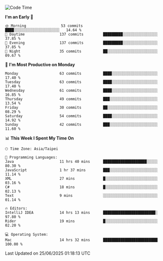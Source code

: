 <!--START_SECTION:waka-->
![Code Time](http://img.shields.io/badge/Code%20Time-2%2C178%20hrs%2057%20mins-blue)

**I'm an Early 🐤** 

```text
🌞 Morning                53 commits          ████░░░░░░░░░░░░░░░░░░░░░   14.64 % 
🌆 Daytime                137 commits         █████████░░░░░░░░░░░░░░░░   37.85 % 
🌃 Evening                137 commits         █████████░░░░░░░░░░░░░░░░   37.85 % 
🌙 Night                  35 commits          ██░░░░░░░░░░░░░░░░░░░░░░░   09.67 % 
```
📅 **I'm Most Productive on Monday** 

```text
Monday                   63 commits          ████░░░░░░░░░░░░░░░░░░░░░   17.40 % 
Tuesday                  63 commits          ████░░░░░░░░░░░░░░░░░░░░░   17.40 % 
Wednesday                61 commits          ████░░░░░░░░░░░░░░░░░░░░░   16.85 % 
Thursday                 49 commits          ███░░░░░░░░░░░░░░░░░░░░░░   13.54 % 
Friday                   30 commits          ██░░░░░░░░░░░░░░░░░░░░░░░   08.29 % 
Saturday                 54 commits          ████░░░░░░░░░░░░░░░░░░░░░   14.92 % 
Sunday                   42 commits          ███░░░░░░░░░░░░░░░░░░░░░░   11.60 % 
```


📊 **This Week I Spent My Time On** 

```text
🕑︎ Time Zone: Asia/Taipei

💬 Programming Languages: 
Java                     11 hrs 40 mins      ████████████████████░░░░░   80.30 % 
JavaScript               1 hr 37 mins        ███░░░░░░░░░░░░░░░░░░░░░░   11.14 % 
XML                      27 mins             █░░░░░░░░░░░░░░░░░░░░░░░░   03.16 % 
C#                       18 mins             █░░░░░░░░░░░░░░░░░░░░░░░░   02.13 % 
Text                     9 mins              ░░░░░░░░░░░░░░░░░░░░░░░░░   01.14 % 

🔥 Editors: 
IntelliJ IDEA            14 hrs 13 mins      ████████████████████████░   97.80 % 
Rider                    19 mins             █░░░░░░░░░░░░░░░░░░░░░░░░   02.20 % 

💻 Operating System: 
Mac                      14 hrs 32 mins      █████████████████████████   100.00 % 
```


 Last Updated on 25/06/2025 01:18:13 UTC
<!--END_SECTION:waka-->
